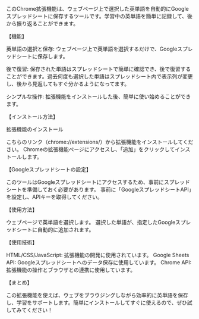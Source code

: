 このChrome拡張機能は、ウェブページ上で選択した英単語を自動的にGoogleスプレッドシートに保存するツールです。学習中の英単語を簡単に記録して、後から振り返ることができます。

【機能】

英単語の選択と保存: ウェブページ上で英単語を選択するだけで、Googleスプレッドシートに保存します。

後で復習: 保存された単語はスプレッドシートで簡単に確認でき、後で復習することができます。過去何度も選択した単語はスプレッドシート内で表示列が変更し、後から見返してもすぐ分かるようになってます。

シンプルな操作: 拡張機能をインストールした後、簡単に使い始めることができます。

【インストール方法】

拡張機能のインストール

こちらのリンク（chrome://extensions/）から拡張機能をインストールしてください。 Chromeの拡張機能ページにアクセスし、「追加」をクリックしてインストールします。

【Googleスプレッドシートの設定】

このツールはGoogleスプレッドシートにアクセスするため、事前にスプレッドシートを準備しておく必要があります。 事前に「GoogleスプレッドシートAPI」を設定し、APIキーを取得してください。

【使用方法】

ウェブページで英単語を選択します。 選択した単語が、指定したGoogleスプレッドシートに自動的に追加されます。

【使用技術】

HTML/CSS/JavaScript: 拡張機能の開発に使用されています。 Google Sheets API: Googleスプレッドシートへのデータ保存に使用しています。 Chrome API: 拡張機能の操作とブラウザとの連携に使用しています。

【まとめ】

この拡張機能を使えば、ウェブをブラウジングしながら効率的に英単語を保存し、学習をサポートします。簡単にインストールしてすぐに使えるので、ぜひ試してみてください！